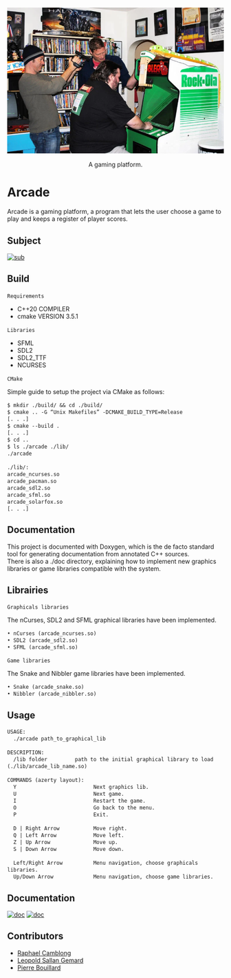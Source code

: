 <p align="center">
  <a>
    <img alt="Arcade Logo" src="./doc/assets/arcade.webp"/>
  </a>
  <p align="center">A gaming platform.</p>
</p>

# Arcade

Arcade is a gaming platform, a program that lets the user choose a game to play and keeps a register of player scores.

## Subject

[![sub](https://img.shields.io/badge/Subject-pdf-red.svg)](./doc/assets/B-OOP-400_arcade.pdf)

## Build

`Requirements`

- C++20 COMPILER
- cmake VERSION 3.5.1

`Libraries`

- SFML
- SDL2
- SDL2_TTF
- NCURSES

`CMake`

Simple guide to setup the project via CMake as follows:

```
$ mkdir ./build/ && cd ./build/
$ cmake .. -G “Unix Makefiles” -DCMAKE_BUILD_TYPE=Release
[. . .]
$ cmake --build .
[. . .]
$ cd ..
$ ls ./arcade ./lib/
./arcade

./lib/:
arcade_ncurses.so
arcade_pacman.so
arcade_sdl2.so
arcade_sfml.so
arcade_solarfox.so
[. . .]
```

## Documentation

This project is documented with Doxygen, which is the de facto standard tool for generating documentation from annotated C++ sources. <br>
There is also a ./doc directory, explaining how to implement new graphics libraries or game libraries compatible with
the system.

## Librairies

`Graphicals libraries`

The nCurses, SDL2 and SFML graphical libraries have been implemented.

```
• nCurses (arcade_ncurses.so)
• SDL2 (arcade_sdl2.so)
• SFML (arcade_sfml.so)
```

`Game libraries`

The Snake and Nibbler game libraries have been implemented.

```
• Snake (arcade_snake.so)
• Nibbler (arcade_nibbler.so)
```

## Usage

```
USAGE:
  ./arcade path_to_graphical_lib

DESCRIPTION:
  /lib folder         path to the initial graphical library to load (./lib/arcade_lib_name.so)

COMMANDS (azerty layout):
  Y                         Next graphics lib.
  U                         Next game.
  I                         Restart the game.
  O                         Go back to the menu.
  P                         Exit.

  D | Right Arrow           Move right.
  Q | Left Arrow            Move left.
  Z | Up Arrow              Move up.
  S | Down Arrow            Move down.
  
  Left/Right Arrow          Menu navigation, choose graphicals libraries.
  Up/Down Arrow             Menu navigation, choose game libraries.      
```

## Documentation

[![doc](https://img.shields.io/badge/Documentation-html-red.svg)](./doc/html)
[![doc](https://img.shields.io/badge/Documentation-pdf-red.svg)](./doc/arcade_doc.pdf)

## Contributors

- [Raphael Camblong](https://github.com/raphaelCamblong)
- [Leopold Sallan Gemard](https://github.com/sosantoo/)
- [Pierre Bouillard](https://github.com/pierrrebouillard)
